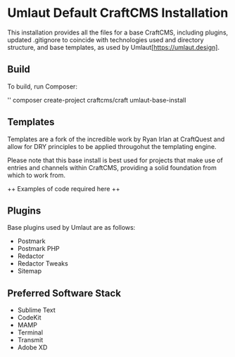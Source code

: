 # Umlaut Default CraftCMS Installation
This installation provides all the files for a base CraftCMS, including plugins, updated .gitignore to coincide with technologies used and directory structure, and base templates, as used by Umlaut[https://umlaut.design].

## Build
To build, run Composer:

'' composer create-project craftcms/craft umlaut-base-install

## Templates
Templates are a fork of the incredible work by Ryan Irlan at CraftQuest and allow for DRY principles to be applied througohut the templating engine.

Please note that this base install is best used for projects that make use of entries and channels within CraftCMS, providing a solid foundation from which to work from.

++ Examples of code required here ++

## Plugins
Base plugins used by Umlaut are as follows:

- Postmark
- Postmark PHP
- Redactor
- Redactor Tweaks
- Sitemap

## Preferred Software Stack
- Sublime Text
- CodeKit
- MAMP
- Terminal
- Transmit
- Adobe XD